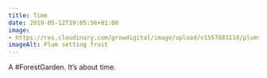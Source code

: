 ```yaml
---
title: Time
date: 2019-05-12T19:05:56+01:00
image: 
- https://res.cloudinary.com/growdigital/image/upload/v1557683118/plumset-7528E9A6.jpg
imageAlt: Plum setting fruit
---
```


A #ForestGarden. It’s about time.
